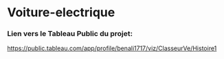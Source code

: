 # Voiture-electrique

### Lien vers le Tableau Public du projet:  
https://public.tableau.com/app/profile/benali1717/viz/ClasseurVe/Histoire1
